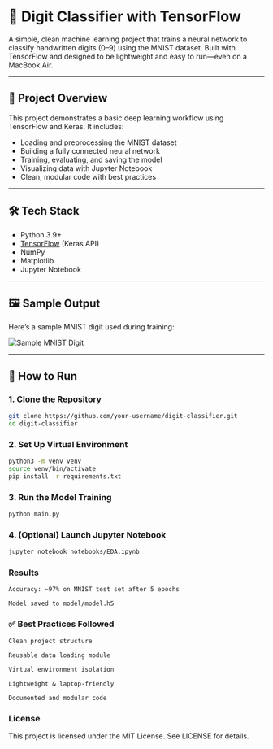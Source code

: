 # 🧠 Digit Classifier with TensorFlow

A simple, clean machine learning project that trains a neural network to classify handwritten digits (0–9) using the MNIST dataset. Built with TensorFlow and designed to be lightweight and easy to run—even on a MacBook Air.

---

## 📌 Project Overview

This project demonstrates a basic deep learning workflow using TensorFlow and Keras. It includes:

- Loading and preprocessing the MNIST dataset
- Building a fully connected neural network
- Training, evaluating, and saving the model
- Visualizing data with Jupyter Notebook
- Clean, modular code with best practices

---

## 🛠 Tech Stack

- Python 3.9+
- [TensorFlow](https://www.tensorflow.org/) (Keras API)
- NumPy
- Matplotlib
- Jupyter Notebook

---

## 🖼 Sample Output

Here’s a sample MNIST digit used during training:

![Sample MNIST Digit](https://upload.wikimedia.org/wikipedia/commons/2/27/MnistExamples.png)

---

## 🚀 How to Run

### 1. Clone the Repository

```bash
git clone https://github.com/your-username/digit-classifier.git
cd digit-classifier
```

### 2. Set Up Virtual Environment
```bash
python3 -m venv venv
source venv/bin/activate
pip install -r requirements.txt
```
### 3. Run the Model Training
```bash
python main.py
```

### 4. (Optional) Launch Jupyter Notebook
```bash
jupyter notebook notebooks/EDA.ipynb
```

### Results

    Accuracy: ~97% on MNIST test set after 5 epochs

    Model saved to model/model.h5

### ✅ Best Practices Followed

    Clean project structure

    Reusable data loading module

    Virtual environment isolation

    Lightweight & laptop-friendly

    Documented and modular code

### License
This project is licensed under the MIT License. See LICENSE for details.